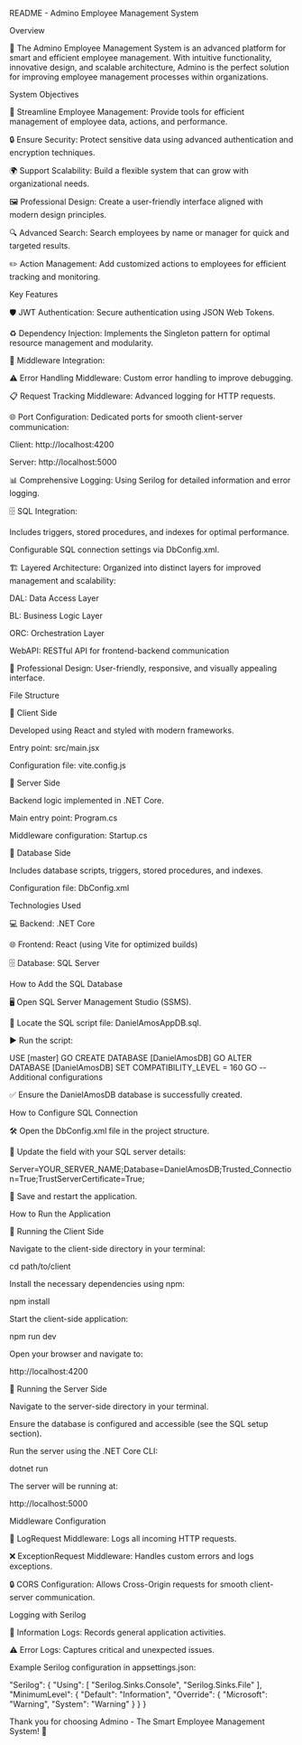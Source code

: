 README - Admino Employee Management System

Overview

🚀 The Admino Employee Management System is an advanced platform for smart and efficient employee management. With intuitive functionality, innovative design, and scalable architecture, Admino is the perfect solution for improving employee management processes within organizations.

System Objectives

🎯 Streamline Employee Management: Provide tools for efficient management of employee data, actions, and performance.

🔒 Ensure Security: Protect sensitive data using advanced authentication and encryption techniques.

🌍 Support Scalability: Build a flexible system that can grow with organizational needs.

🖼️ Professional Design: Create a user-friendly interface aligned with modern design principles.

🔍 Advanced Search: Search employees by name or manager for quick and targeted results.

✏️ Action Management: Add customized actions to employees for efficient tracking and monitoring.

Key Features

🛡️ JWT Authentication: Secure authentication using JSON Web Tokens.

♻️ Dependency Injection: Implements the Singleton pattern for optimal resource management and modularity.

🧩 Middleware Integration:

⚠️ Error Handling Middleware: Custom error handling to improve debugging.

📋 Request Tracking Middleware: Advanced logging for HTTP requests.

🌐 Port Configuration: Dedicated ports for smooth client-server communication:

Client: http://localhost:4200

Server: http://localhost:5000

📊 Comprehensive Logging: Using Serilog for detailed information and error logging.

🗄️ SQL Integration:

Includes triggers, stored procedures, and indexes for optimal performance.

Configurable SQL connection settings via DbConfig.xml.

🏗️ Layered Architecture: Organized into distinct layers for improved management and scalability:

DAL: Data Access Layer

BL: Business Logic Layer

ORC: Orchestration Layer

WebAPI: RESTful API for frontend-backend communication

🎨 Professional Design: User-friendly, responsive, and visually appealing interface.

File Structure

📂 Client Side

Developed using React and styled with modern frameworks.

Entry point: src/main.jsx

Configuration file: vite.config.js

📂 Server Side

Backend logic implemented in .NET Core.

Main entry point: Program.cs

Middleware configuration: Startup.cs

📂 Database Side

Includes database scripts, triggers, stored procedures, and indexes.

Configuration file: DbConfig.xml

Technologies Used

💻 Backend: .NET Core

🌐 Frontend: React (using Vite for optimized builds)

🗄️ Database: SQL Server

How to Add the SQL Database

🖥️ Open SQL Server Management Studio (SSMS).

📁 Locate the SQL script file: DanielAmosAppDB.sql.

▶️ Run the script:

USE [master]
GO
CREATE DATABASE [DanielAmosDB]
GO
ALTER DATABASE [DanielAmosDB] SET COMPATIBILITY_LEVEL = 160
GO
-- Additional configurations

✅ Ensure the DanielAmosDB database is successfully created.

How to Configure SQL Connection

🛠️ Open the DbConfig.xml file in the project structure.

📝 Update the <ConnectionString> field with your SQL server details:

<DatabaseConfig>
    <ConnectionString>Server=YOUR_SERVER_NAME;Database=DanielAmosDB;Trusted_Connection=True;TrustServerCertificate=True;</ConnectionString>
</DatabaseConfig>

🔄 Save and restart the application.

How to Run the Application

🚀 Running the Client Side

Navigate to the client-side directory in your terminal:

cd path/to/client

Install the necessary dependencies using npm:

npm install

Start the client-side application:

npm run dev

Open your browser and navigate to:

http://localhost:4200

🚀 Running the Server Side

Navigate to the server-side directory in your terminal.

Ensure the database is configured and accessible (see the SQL setup section).

Run the server using the .NET Core CLI:

dotnet run

The server will be running at:

http://localhost:5000

Middleware Configuration

📝 LogRequest Middleware: Logs all incoming HTTP requests.

❌ ExceptionRequest Middleware: Handles custom errors and logs exceptions.

🔒 CORS Configuration: Allows Cross-Origin requests for smooth client-server communication.

Logging with Serilog

📄 Information Logs: Records general application activities.

⚠️ Error Logs: Captures critical and unexpected issues.

Example Serilog configuration in appsettings.json:

"Serilog": {
    "Using": [ "Serilog.Sinks.Console", "Serilog.Sinks.File" ],
    "MinimumLevel": {
        "Default": "Information",
        "Override": {
            "Microsoft": "Warning",
            "System": "Warning"
        }
    }
}

Thank you for choosing Admino - The Smart Employee Management System! 🎉

